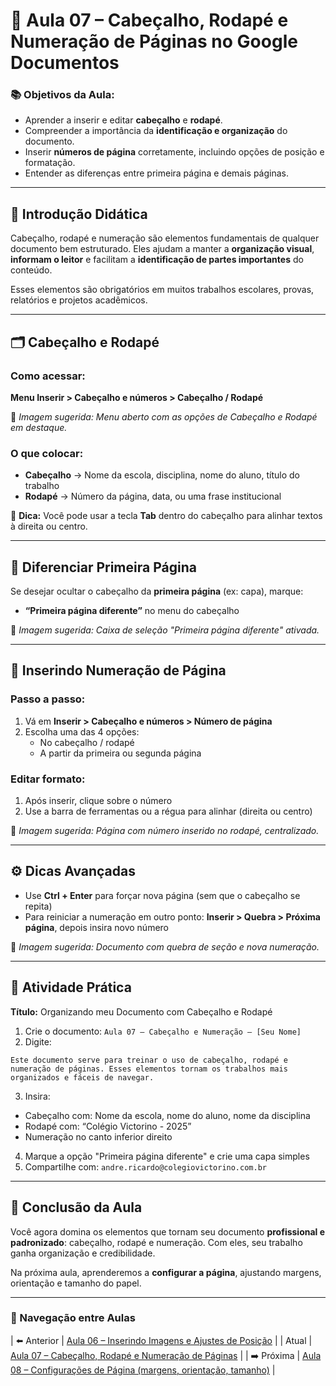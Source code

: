 # 🧾 Aula 07 – Cabeçalho, Rodapé e Numeração de Páginas no Google Documentos

### 📚 Objetivos da Aula:
- Aprender a inserir e editar **cabeçalho** e **rodapé**.
- Compreender a importância da **identificação e organização** do documento.
- Inserir **números de página** corretamente, incluindo opções de posição e formatação.
- Entender as diferenças entre primeira página e demais páginas.

---

## 🧠 Introdução Didática

Cabeçalho, rodapé e numeração são elementos fundamentais de qualquer documento bem estruturado. Eles ajudam a manter a **organização visual**, **informam o leitor** e facilitam a **identificação de partes importantes** do conteúdo.

Esses elementos são obrigatórios em muitos trabalhos escolares, provas, relatórios e projetos acadêmicos.

---

## 🗂️ Cabeçalho e Rodapé

### Como acessar:
**Menu Inserir > Cabeçalho e números > Cabeçalho / Rodapé**

📸 *Imagem sugerida: Menu aberto com as opções de Cabeçalho e Rodapé em destaque.*

### O que colocar:
- **Cabeçalho** → Nome da escola, disciplina, nome do aluno, título do trabalho
- **Rodapé** → Número da página, data, ou uma frase institucional

📝 **Dica:** Você pode usar a tecla **Tab** dentro do cabeçalho para alinhar textos à direita ou centro.

---

## 🔄 Diferenciar Primeira Página

Se desejar ocultar o cabeçalho da **primeira página** (ex: capa), marque:
- **“Primeira página diferente”** no menu do cabeçalho

📸 *Imagem sugerida: Caixa de seleção "Primeira página diferente" ativada.*

---

## 🔢 Inserindo Numeração de Página

### Passo a passo:
1. Vá em **Inserir > Cabeçalho e números > Número de página**
2. Escolha uma das 4 opções:
   - No cabeçalho / rodapé
   - A partir da primeira ou segunda página

### Editar formato:
1. Após inserir, clique sobre o número
2. Use a barra de ferramentas ou a régua para alinhar (direita ou centro)

📸 *Imagem sugerida: Página com número inserido no rodapé, centralizado.*

---

## ⚙️ Dicas Avançadas
- Use **Ctrl + Enter** para forçar nova página (sem que o cabeçalho se repita)
- Para reiniciar a numeração em outro ponto: **Inserir > Quebra > Próxima página**, depois insira novo número

📸 *Imagem sugerida: Documento com quebra de seção e nova numeração.*

---

## 🧪 Atividade Prática

**Título:** Organizando meu Documento com Cabeçalho e Rodapé

1. Crie o documento: `Aula 07 – Cabeçalho e Numeração – [Seu Nome]`
2. Digite:
```
Este documento serve para treinar o uso de cabeçalho, rodapé e numeração de páginas. Esses elementos tornam os trabalhos mais organizados e fáceis de navegar.
```
3. Insira:
- Cabeçalho com: Nome da escola, nome do aluno, nome da disciplina
- Rodapé com: “Colégio Victorino - 2025”
- Numeração no canto inferior direito
4. Marque a opção "Primeira página diferente" e crie uma capa simples
5. Compartilhe com: `andre.ricardo@colegiovictorino.com.br`

---

## 🎯 Conclusão da Aula

Você agora domina os elementos que tornam seu documento **profissional e padronizado**: cabeçalho, rodapé e numeração. Com eles, seu trabalho ganha organização e credibilidade.

Na próxima aula, aprenderemos a **configurar a página**, ajustando margens, orientação e tamanho do papel.

---

### 📘 Navegação entre Aulas

| ⬅️ Anterior | [Aula 06 – Inserindo Imagens e Ajustes de Posição](./aula-06.md) |
| Atual | [Aula 07 – Cabeçalho, Rodapé e Numeração de Páginas](./aula-07.md) |
| ➡️ Próxima | [Aula 08 – Configurações de Página (margens, orientação, tamanho)](./aula-08.md) |
